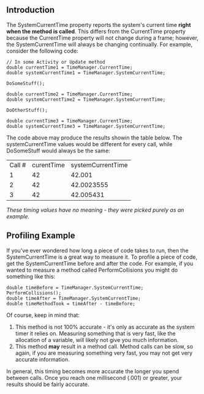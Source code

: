 ## Introduction

The SystemCurrentTime property reports the system's current time **right when the method is called**. This differs from the CurrentTime property because the CurrentTime property will not change during a frame; however, the SystemCurrentTime will always be changing continually. For example, consider the following code:

    // In some Activity or Update method
    double currentTime1 = TimeManager.CurrentTime;
    double systemCurrentTime1 = TimeManager.SystemCurrentTime;

    DoSomeStuff();

    double currentTime2 = TimeManager.CurrentTime;
    double systemCurrentTime2 = TimeManager.SystemCurrentTime;

    DoOtherStuff();

    double currentTime3 = TimeManager.CurrentTime;
    double systemCurrentTime3 = TimeManager.SystemCurrentTime;

The code above may produce the results showin the table below. The systemCurrentTime values would be different for every call, while DoSomeStuff would always be the same:

|         |            |                   |
|---------|------------|-------------------|
| Call \# | curentTime | systemCurrentTime |
| 1       | 42         | 42.001            |
| 2       | 42         | 42.0023555        |
| 3       | 42         | 42.005431         |

*These timing values have no meaning - they were picked purely as an example.*

## Profiling Example

If you've ever wondered how long a piece of code takes to run, then the SystemCurrentTime is a great way to measure it. To profile a piece of code, get the SystemCurrentTime before and after the code. For example, if you wanted to measure a method called PerformCollisions you might do something like this:

    double timeBefore = TimeManager.SystemCurrentTime;
    PerformCollisions();
    double timeAfter = TimeManager.SystemCurrentTime;
    double timeMethodTook = timeAfter - timeBefore;

Of course, keep in mind that:

1.  This method is not 100% accurate - it's only as accurate as the system timer it relies on. Measuring something that is very fast, like the allocation of a variable, will likely not give you much information.
2.  This method **may** result in a method call. Method calls can be slow, so again, if you are measuring something very fast, you may not get very accurate information.

In general, this timing becomes more accurate the longer you spend between calls. Once you reach one millisecond (.001) or greater, your results should be fairly accurate.
